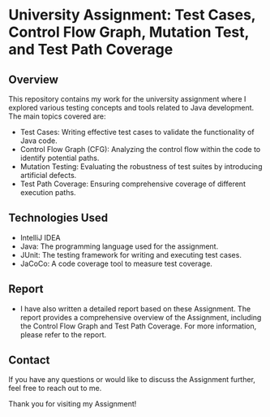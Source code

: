 # University Assignment: Test Cases, Control Flow Graph, Mutation Test, and Test Path Coverage

## Overview
This repository contains my work for the university assignment where I explored various testing concepts and tools related to Java development. The main topics covered are:
- Test Cases: Writing effective test cases to validate the functionality of Java code.
- Control Flow Graph (CFG): Analyzing the control flow within the code to identify potential paths.
- Mutation Testing: Evaluating the robustness of test suites by introducing artificial defects.
- Test Path Coverage: Ensuring comprehensive coverage of different execution paths.
## Technologies Used
- IntelliJ IDEA
- Java: The programming language used for the assignment.
- JUnit: The testing framework for writing and executing test cases.
- JaCoCo: A code coverage tool to measure test coverage.

## Report
- I have also written a detailed report based on these Assignment. The report provides a comprehensive overview of the Assignment, including the Control Flow Graph and Test Path Coverage. For more information, please refer to the report.


## Contact

If you have any questions or would like to discuss the Assignment further, feel free to reach out to me.

Thank you for visiting my Assignment!
